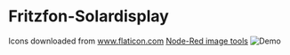 # Fritzfon-Solardisplay
Icons downloaded from www.flaticon.com
[Node-Red image tools](https://flows.nodered.org/node/node-red-contrib-image-tools)
![Demo](https://github.com/gitmacer/Fritzfon-Solardisplay/raw/main/Demo.jpg)
